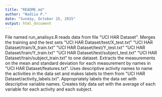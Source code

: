 ```yaml
---
title: "README.md"
author: "Nadiia P."
date: "Sunday, October 25, 2015"
output: html_document
---
```



File named run_analisys.R reads data from file "UCI HAR Dataset". Merges the training and the test sets 
"UCI HAR Dataset/test/X_test.txt"
"UCI HAR Dataset/train/X_train.txt"
"UCI HAR Dataset/test/Y_test.txt"
"UCI HAR Dataset/train/Y_train.txt"
"UCI HAR Dataset/test/subject_test.txt"
"UCI HAR Dataset/train/subject_train.txt"
to one dataset. 
Extracts the measurements on the mean and standard deviation for each measurement by names in "UCI HAR Dataset/features.txt". 
Uses descriptive activity names to name the activities in the data set and makes labels to them from "UCI HAR Dataset/activity_labels.txt".
Appropriately labels the data set with descriptive variable names. 
Creates tidy data set with the average of each variable for each activity and each subject.